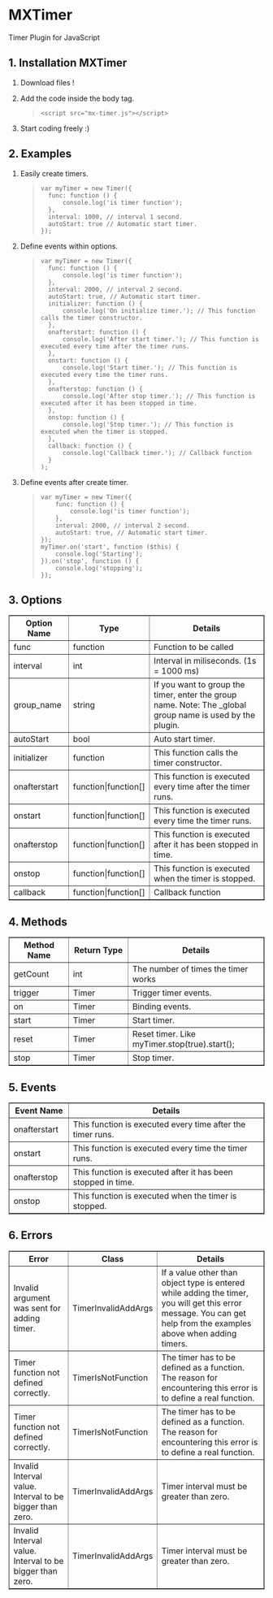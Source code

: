 # MXTimer
Timer Plugin for JavaScript
## 1\. Installation MXTimer

1.  Download files !

2.  Add the code inside the body tag.

    > ```
    > <script src="mx-timer.js"></script>
    > 

3.  Start coding freely :)

## 2\. Examples

1.  Easily create timers.

    > ```
    > var myTimer = new Timer({
    >   func: function () {
    >       console.log('is timer function');
    >   },
    >   interval: 1000, // interval 1 second.
    >   autoStart: true // Automatic start timer.
    > });

2.  Define events within options.

    > ```
    > var myTimer = new Timer({
    >   func: function () {
    >       console.log('is timer function');
    >   },
    >   interval: 2000, // interval 2 second.
    >   autoStart: true, // Automatic start timer.
    >   initializer: function () {
    >       console.log('On initialize timer.'); // This function calls the timer constructor.
    >   },
    >   onafterstart: function () {
    >       console.log('After start timer.'); // This function is executed every time after the timer runs.
    >   },
    >   onstart: function () {
    >       console.log('Start timer.'); // This function is executed every time the timer runs.
    >   },
    >   onafterstop: function () {
    >       console.log('After stop timer.'); // This function is executed after it has been stopped in time.
    >   },
    >   onstop: function () {
    >       console.log('Stop timer.'); // This function is executed when the timer is stopped.
    >   },
    >   callback: function () {
    >       console.log('Callback timer.'); // Callback function
    >   }
    > );

3.  Define events after create timer.

    > ```
    > var myTimer = new Timer({
    >     func: function () {
    >         console.log('is timer function');
    >     },
    >     interval: 2000, // interval 2 second.
    >     autoStart: true, // Automatic start timer.
    > });
    > myTimer.on('start', function ($this) {
    >     console.log('Starting');
    > }).on('stop', function () {
    >     console.log('stopping');
    > });

## 3\. Options

<table border="1" width="100%" cellpadding="0" cellspacing="0">

<thead>

<tr>

<th width="100">Option Name</th>

<th width="100">Type</th>

<th>Details</th>

</tr>

</thead>

<tbody>

<tr>

<td class="title">func</td>

<td class="title">function</td>

<td>Function to be called</td>

</tr>

<tr>

<td class="title">interval</td>

<td class="title">int</td>

<td>Interval in miliseconds. (1s = 1000 ms)</td>

</tr>

<tr>

<td class="title">group_name</td>

<td class="title">string</td>

<td>If you want to group the timer, enter the group name. Note: The _global group name is used by the plugin.</td>

</tr>

<tr>

<td class="title">autoStart</td>

<td class="title">bool</td>

<td>Auto start timer.</td>

</tr>

<tr>

<td class="title">initializer</td>

<td class="title">function</td>

<td>This function calls the timer constructor.</td>

</tr>

<tr>

<td class="title">onafterstart</td>

<td class="title">function|function[]</td>

<td>This function is executed every time after the timer runs.</td>

</tr>

<tr>

<td class="title">onstart</td>

<td class="title">function|function[]</td>

<td>This function is executed every time the timer runs.</td>

</tr>

<tr>

<td class="title">onafterstop</td>

<td class="title">function|function[]</td>

<td>This function is executed after it has been stopped in time.</td>

</tr>

<tr>

<td class="title">onstop</td>

<td class="title">function|function[]</td>

<td>This function is executed when the timer is stopped.</td>

</tr>

<tr>

<td class="title">callback</td>

<td class="title">function|function[]</td>

<td>Callback function</td>

</tr>

</tbody>

</table>

## 4\. Methods

<table border="1" width="100%" cellpadding="0" cellspacing="0">

<thead>

<tr>

<th width="100">Method Name</th>

<th width="100">Return Type</th>

<th>Details</th>

</tr>

</thead>

<tbody>

<tr>

<td class="title">getCount</td>

<td class="title">int</td>

<td>The number of times the timer works</td>

</tr>

<tr>

<td class="title">trigger</td>

<td class="title">Timer</td>

<td>Trigger timer events.</td>

</tr>

<tr>

<td class="title">on</td>

<td class="title">Timer</td>

<td>Binding events.</td>

</tr>

<tr>

<td class="title">start</td>

<td class="title">Timer</td>

<td>Start timer.</td>

</tr>

<tr>

<td class="title">reset</td>

<td class="title">Timer</td>

<td>Reset timer. Like myTimer.stop(true).start();</td>

</tr>

<tr>

<td class="title">stop</td>

<td class="title">Timer</td>

<td>Stop timer.</td>

</tr>

</tbody>

</table>

## 5\. Events

<table border="1" width="100%" cellpadding="0" cellspacing="0">

<thead>

<tr>

<th width="100">Event Name</th>

<th>Details</th>

</tr>

</thead>

<tbody>

<tr>

<td class="title">onafterstart</td>

<td>This function is executed every time after the timer runs.</td>

</tr>

<tr>

<td class="title">onstart</td>

<td>This function is executed every time the timer runs.</td>

</tr>

<tr>

<td class="title">onafterstop</td>

<td>This function is executed after it has been stopped in time.</td>

</tr>

<tr>

<td class="title">onstop</td>

<td>This function is executed when the timer is stopped.</td>

</tr>

</tbody>

</table>

## 6\. Errors
<table border="1" width="100%" cellpadding="0" cellspacing="0" id="errors">
<thead>
<tr>
<th>Error</th>
<th width="100">Class</th>
<th>Details</th>
</tr>
</thead>
<tbody>


<tr>

<td class="title">Invalid argument was sent for adding timer.</td>
<td class="title">TimerInvalidAddArgs</td>

<td>If a value other than object type is entered while adding the timer, you will get this error message. You can get help from the examples above when adding timers.</td>

</tr>
<tr>

<td class="title">Timer function not defined correctly.</td>
<td class="title">TimerIsNotFunction</td>

<td>The timer has to be defined as a function. The reason for encountering this error is to define a real function.</td>

</tr>
<tr>

<td class="title">Timer function not defined correctly.</td>
<td class="title">TimerIsNotFunction</td>

<td>The timer has to be defined as a function. The reason for encountering this error is to define a real function.</td>

</tr>
<tr>

<td class="title">Invalid Interval value. Interval to be bigger than zero.</td>
<td class="title">TimerInvalidAddArgs</td>

<td>Timer interval must be greater than zero.</td>
</tr>
<tr>

<td class="title">Invalid Interval value. Interval to be bigger than zero.</td>
<td class="title">TimerInvalidAddArgs</td>

<td>Timer interval must be greater than zero.</td>
</tr>

</tbody>

</table>
